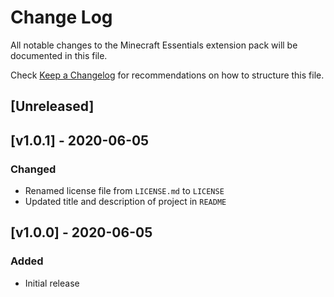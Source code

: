 # Change Log

All notable changes to the Minecraft Essentials extension pack will be documented in this file.

Check [Keep a Changelog](http://keepachangelog.com/) for recommendations on how to structure this file.

## [Unreleased]

## [v1.0.1] - 2020-06-05

### Changed

* Renamed license file from `LICENSE.md` to `LICENSE`
* Updated title and description of project in `README`

## [v1.0.0] - 2020-06-05

### Added

* Initial release
